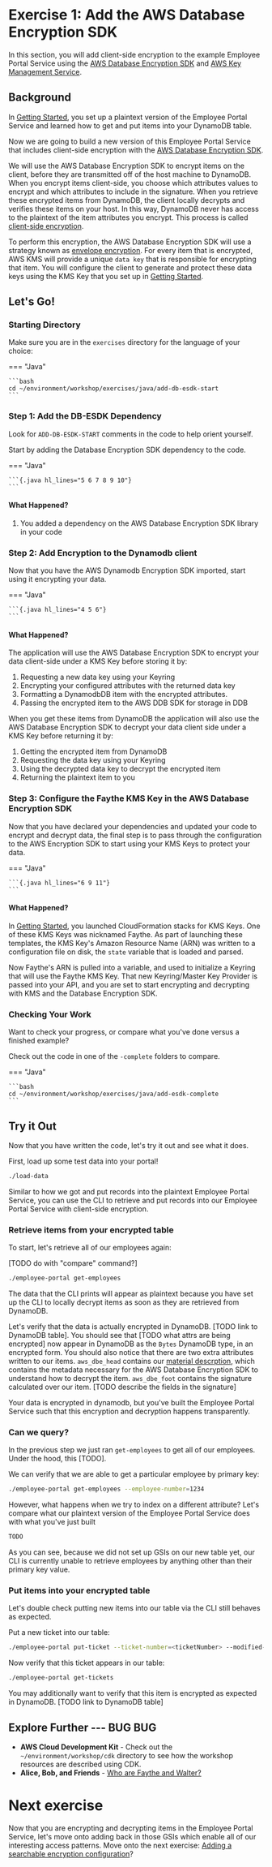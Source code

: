 # Exercise 1: Add the AWS Database Encryption SDK

In this section, you will add client-side encryption
to the example Employee Portal Service
using the [AWS Database Encryption SDK](TODO)
and [AWS Key Management Service](TODO).

## Background

In [Getting Started](./getting-started.md),
you set up a plaintext version of the
Employee Portal Service
and learned how to get and put items
into your DynamoDB table.

Now we are going to build a new version of this
Employee Portal Service that includes client-side encryption
with the [AWS Database Encryption SDK](#TODO).

We will use the AWS Database Encryption SDK
to encrypt items on the client,
before they are transmitted off of the host machine to DynamoDB.
When you encrypt items client-side, you choose which attributes
values to encrypt and which attributes to include in the signature.
When you retrieve these encrypted items from DynamoDB,
the client locally decrypts and verifies these items on your host.
In this way, DynamoDB never has access to the plaintext
of the item attributes you encrypt.
This process is called [client-side encryption](TODO).

To perform this encryption, the AWS Database Encryption SDK
will use a strategy known as [envelope encryption](TODO).
For every item that is encrypted, AWS KMS will provide
a unique `data key` that is responsible for encrypting that item.
You will configure the client to generate and protect these data keys
using the KMS Key that you set up in [Getting Started](./getting-started.md).

## Let's Go!

### Starting Directory

Make sure you are in the `exercises` directory for the language of your choice:

=== "Java"

    ```bash
    cd ~/environment/workshop/exercises/java/add-db-esdk-start
    ```

### Step 1: Add the DB-ESDK Dependency

Look for `ADD-DB-ESDK-START` comments in the code to help orient yourself.

Start by adding the Database Encryption SDK dependency to the code.

=== "Java"

    ```{.java hl_lines="5 6 7 8 9 10"}
    ```


#### What Happened?

1. You added a dependency on the AWS Database Encryption SDK library in your code 

### Step 2: Add Encryption to the Dynamodb client

Now that you have the AWS Dynamodb Encryption SDK imported,
start using it encrypting your data.

=== "Java"

    ```{.java hl_lines="4 5 6"}
    ```

#### What Happened?

The application will use the AWS Database Encryption SDK
to encrypt your data client-side under a KMS Key before storing it by:

1. Requesting a new data key using your Keyring
1. Encrypting your configured attributes with the returned data key
1. Formatting a DynamodbDB item with the encrypted attributes.
1. Passing the encrypted item to the AWS DDB SDK for storage in DDB

When you get these items from DynamoDB
the application will also use the AWS Database Encryption SDK
to decrypt your data client side under a KMS Key before returning it by:

1. Getting the encrypted item from DynamoDB
1. Requesting the data key using your Keyring
1. Using the decrypted data key to decrypt the encrypted item
1. Returning the plaintext item to you

### Step 3: Configure the Faythe KMS Key in the AWS Database Encryption SDK

Now that you have declared your dependencies
and updated your code to encrypt and decrypt data,
the final step is to pass through the configuration
to the AWS Encryption SDK to start using your KMS Keys to protect your data.

=== "Java"

    ```{.java hl_lines="6 9 11"}
    ```

#### What Happened?

In [Getting Started](./getting-started.md), you launched CloudFormation stacks for KMS Keys.
One of these KMS Keys was nicknamed Faythe.
As part of launching these templates,
the KMS Key's Amazon Resource Name (ARN) was written to a configuration file on disk,
the `state` variable that is loaded and parsed.

Now Faythe's ARN is pulled into a variable,
and used to initialize a Keyring that will use the Faythe KMS Key.
That new Keyring/Master Key Provider is passed into your API,
and you are set to start encrypting and decrypting with KMS
and the Database Encryption SDK.

### Checking Your Work

Want to check your progress, or compare what you've done versus a finished example?

Check out the code in one of the `-complete` folders to compare.

=== "Java"

    ```bash 
    cd ~/environment/workshop/exercises/java/add-esdk-complete
    ```

## Try it Out

Now that you have written the code,
let's try it out and see what it does.


First, load up some test data into your portal!

```bash
./load-data
```

Similar to how we got and put records into the plaintext Employee Portal Service,
you can use the CLI to retrieve and put records into our Employee Portal Service
with client-side encryption.

### Retrieve items from your encrypted table

To start, let's retrieve all of our employees again:

[TODO do with "compare" command?]

```bash
./employee-portal get-employees
```

The data that the CLI prints will appear as plaintext
because you have set up the CLI to locally decrypt items as soon as they are retrieved from DynamoDB.

Let's verify that the data is actually encrypted in DynamoDB.
[TODO link to DynamoDB table].
You should see that [TODO what attrs are being encrypted]
now appear in DynamoDB as the `Bytes` DynamoDB type,
in an encrypted form.
You should also notice that there are two extra attributes written to our items.
`aws_dbe_head` contains our [material descrption](TODO),
which contains the metadata necessary for the AWS Database Encryption SDK
to understand how to decrypt the item.
`aws_dbe_foot` contains the signature calculated over our item.
[TODO describe the fields in the signature]

Your data is encrypted in dynamodb, but you've built the Employee Portal Service
such that this encryption and decryption happens transparently.

### Can we query?

In the previous step we just ran `get-employees` to get
all of our employees.
Under the hood, this [TODO].

We can verify that we are able to get a particular employee by primary key:

```bash
./employee-portal get-employees --employee-number=1234
```

However, what happens when we try to index on a different attribute?
Let's compare what our plaintext version of the Employee Portal Service
does with what you've just built

```bash
TODO
```

As you can see, because we did not set up GSIs on our new table yet,
our CLI is currently unable to retrieve employees by anything
other than their primary key value.

### Put items into your encrypted table

Let's double check putting new items into our table
via the CLI still behaves as expected.

Put a new ticket into our table:

```bash
./employee-portal put-ticket --ticket-number=<ticketNumber> --modified-date=<modifiedDate> --author-email=<authorEmail> --assignee-email=<assigneeEmail> --severity=<severity> --subject=<subject> --message=<message>
```

Now verify that this ticket appears in our table:

```bash
./employee-portal get-tickets
```

You may additionally want to verify that this item is encrypted as expected
in DynamoDB. [TODO link to DynamoDB table]

## Explore Further  --- BUG BUG

* **AWS Cloud Development Kit** - Check out the `~/environment/workshop/cdk` directory to see how the workshop resources are described using CDK.
* **Alice, Bob, and Friends** - <a href="https://en.wikipedia.org/wiki/Alice_and_Bob#Cast_of_characters" target="_blank">Who are Faythe and Walter?</a>

# Next exercise

Now that you are encrypting and decrypting items in the Employee Portal Service,
let's move onto adding back in those GSIs which enable all of our interesting access patterns.
Move onto the next exercise:
[Adding a searchable encryption configuration](./adding-searchable-encryption-configuration.md)?
